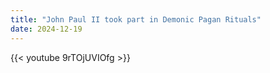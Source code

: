 ```yaml
---
title: "John Paul II took part in Demonic Pagan Rituals"
date: 2024-12-19
---
```


{{< youtube 9rTOjUVIOfg >}}
